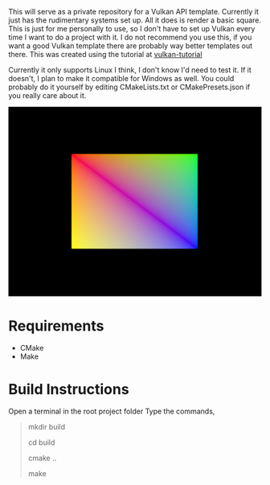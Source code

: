 This will serve as a private repository for a Vulkan API template. Currently it just has the rudimentary systems set up. All it does is render a basic square. This is just for me personally to use, so I don't have to set up Vulkan every time I want to do a project with it. I do not recommend you use this, if you want a good Vulkan template there are probably way better templates out there. This was created using the tutorial at [vulkan-tutorial](https://vulkan-tutorial.com/Introduction)

Currently it only supports Linux I think, I don't know I'd need to test it. If it doesn't, I plan to make it compatible for Windows as well. You could probably do it yourself by editing CMakeLists.txt or CMakePresets.json if you really care about it.

![image](/square.png)

# Requirements
- CMake
- Make

# Build Instructions
Open a terminal in the root project folder
Type the commands, 
> mkdir build
>
> cd build
>
> cmake ..
>
> make